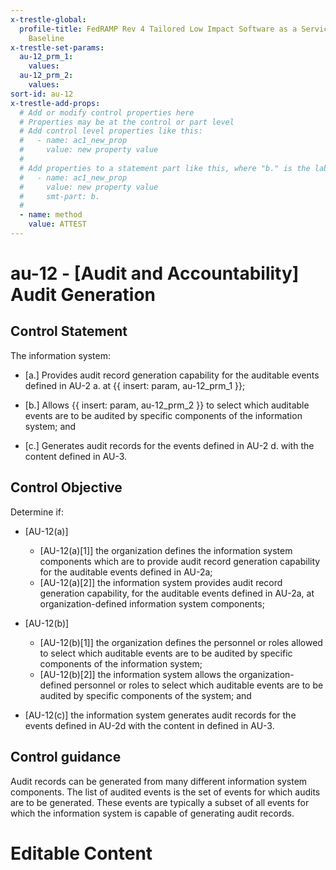 ```yaml
---
x-trestle-global:
  profile-title: FedRAMP Rev 4 Tailored Low Impact Software as a Service (LI-SaaS)
    Baseline
x-trestle-set-params:
  au-12_prm_1:
    values:
  au-12_prm_2:
    values:
sort-id: au-12
x-trestle-add-props:
  # Add or modify control properties here
  # Properties may be at the control or part level
  # Add control level properties like this:
  #   - name: ac1_new_prop
  #     value: new property value
  #
  # Add properties to a statement part like this, where "b." is the label of the target statement part
  #   - name: ac1_new_prop
  #     value: new property value
  #     smt-part: b.
  #
  - name: method
    value: ATTEST
---
```


# au-12 - \[Audit and Accountability\] Audit Generation

## Control Statement

The information system:

- \[a.\] Provides audit record generation capability for the auditable events defined in AU-2 a. at {{ insert: param, au-12_prm_1 }};

- \[b.\] Allows {{ insert: param, au-12_prm_2 }} to select which auditable events are to be audited by specific components of the information system; and

- \[c.\] Generates audit records for the events defined in AU-2 d. with the content defined in AU-3.

## Control Objective

Determine if:

- \[AU-12(a)\]

  - \[AU-12(a)[1]\] the organization defines the information system components which are to provide audit record generation capability for the auditable events defined in AU-2a;
  - \[AU-12(a)[2]\] the information system provides audit record generation capability, for the auditable events defined in AU-2a, at organization-defined information system components;

- \[AU-12(b)\]

  - \[AU-12(b)[1]\] the organization defines the personnel or roles allowed to select which auditable events are to be audited by specific components of the information system;
  - \[AU-12(b)[2]\] the information system allows the organization-defined personnel or roles to select which auditable events are to be audited by specific components of the system; and

- \[AU-12(c)\] the information system generates audit records for the events defined in AU-2d with the content in defined in AU-3.

## Control guidance

Audit records can be generated from many different information system components. The list of audited events is the set of events for which audits are to be generated. These events are typically a subset of all events for which the information system is capable of generating audit records.

# Editable Content

<!-- Make additions and edits below -->
<!-- The above represents the contents of the control as received by the profile, prior to additions. -->
<!-- If the profile makes additions to the control, they will appear below. -->
<!-- The above markdown may not be edited but you may edit the content below, and/or introduce new additions to be made by the profile. -->
<!-- If there is a yaml header at the top, parameter values may be edited. Use --set-parameters to incorporate the changes during assembly. -->
<!-- The content here will then replace what is in the profile for this control, after running profile-assemble. -->
<!-- The added parts in the profile for this control are below.  You may edit them and/or add new ones. -->
<!-- Each addition must have a heading either of the form ## Control my_addition_name -->
<!-- or ## Part a. (where the a. refers to one of the control statement labels.) -->
<!-- "## Control" parts are new parts added after the statement part. -->
<!-- "## Part" parts are new parts added into the top-level statement part with that label. -->
<!-- Subparts may be added with nested hash levels of the form ### My Subpart Name -->
<!-- underneath the parent ## Control or ## Part being added -->
<!-- See https://ibm.github.io/compliance-trestle/tutorials/ssp_profile_catalog_authoring/ssp_profile_catalog_authoring for guidance. -->
